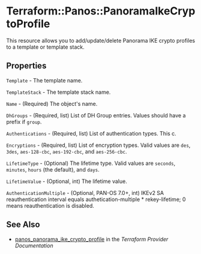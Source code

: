 # Terraform::Panos::PanoramaIkeCryptoProfile

This resource allows you to add/update/delete Panorama IKE crypto profiles
to a template or template stack.

## Properties

`Template` - The template name.

`TemplateStack` - The template stack name.

`Name` - (Required) The object's name.

`DhGroups` - (Required, list) List of DH Group entries.  Values should
have a prefix if `group`.

`Authentications` - (Required, list) List of authentication types.  This c.

`Encryptions` - (Required, list) List of encryption types.  Valid values
are `des`, `3des`, `aes-128-cbc`, `aes-192-cbc`, and `aes-256-cbc`.

`LifetimeType` - (Optional) The lifetime type.  Valid values are `seconds`,
`minutes`, `hours` (the default), and `days`.

`LifetimeValue` - (Optional, int) The lifetime value.

`AuthenticationMultiple` - (Optional, PAN-OS 7.0+, int) IKEv2 SA
reauthentication interval equals authetication-multiple * rekey-lifetime; 0
means reauthentication is disabled.


## See Also

* [panos_panorama_ike_crypto_profile](https://www.terraform.io/docs/providers/panos/r/panorama_ike_crypto_profile.html) in the _Terraform Provider Documentation_